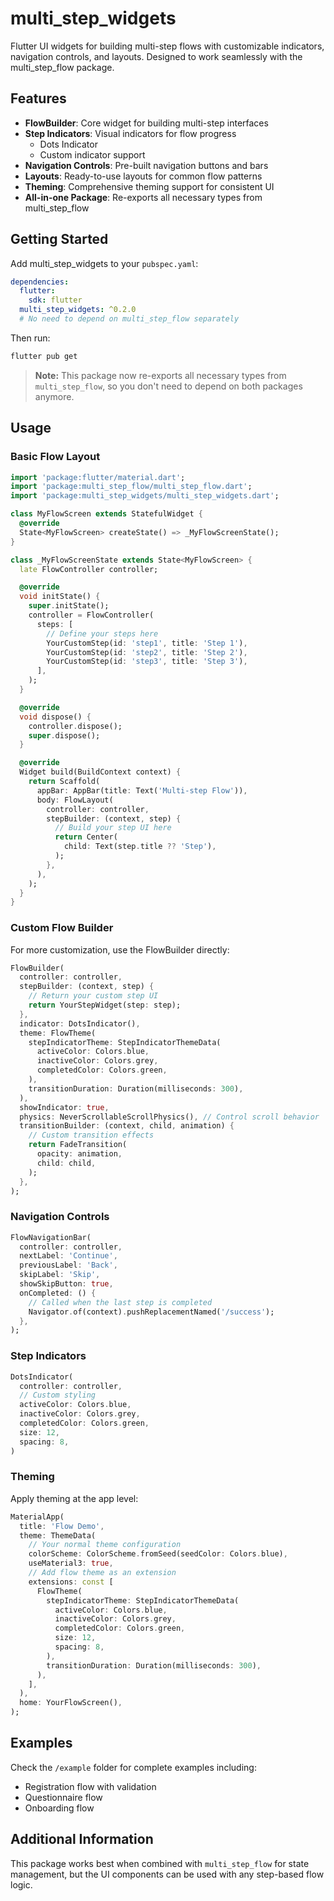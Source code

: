 # multi_step_widgets

Flutter UI widgets for building multi-step flows with customizable indicators, navigation controls, and layouts. Designed to work seamlessly with the multi_step_flow package.

## Features

- **FlowBuilder**: Core widget for building multi-step interfaces
- **Step Indicators**: Visual indicators for flow progress
  - Dots Indicator
  - Custom indicator support
- **Navigation Controls**: Pre-built navigation buttons and bars
- **Layouts**: Ready-to-use layouts for common flow patterns
- **Theming**: Comprehensive theming support for consistent UI
- **All-in-one Package**: Re-exports all necessary types from multi_step_flow

## Getting Started

Add multi_step_widgets to your `pubspec.yaml`:

```yaml
dependencies:
  flutter:
    sdk: flutter
  multi_step_widgets: ^0.2.0
  # No need to depend on multi_step_flow separately
```

Then run:

```bash
flutter pub get
```

> **Note:** This package now re-exports all necessary types from `multi_step_flow`, so you don't need to depend on both packages anymore.

## Usage

### Basic Flow Layout

```dart
import 'package:flutter/material.dart';
import 'package:multi_step_flow/multi_step_flow.dart';
import 'package:multi_step_widgets/multi_step_widgets.dart';

class MyFlowScreen extends StatefulWidget {
  @override
  State<MyFlowScreen> createState() => _MyFlowScreenState();
}

class _MyFlowScreenState extends State<MyFlowScreen> {
  late FlowController controller;

  @override
  void initState() {
    super.initState();
    controller = FlowController(
      steps: [
        // Define your steps here
        YourCustomStep(id: 'step1', title: 'Step 1'),
        YourCustomStep(id: 'step2', title: 'Step 2'),
        YourCustomStep(id: 'step3', title: 'Step 3'),
      ],
    );
  }

  @override
  void dispose() {
    controller.dispose();
    super.dispose();
  }

  @override
  Widget build(BuildContext context) {
    return Scaffold(
      appBar: AppBar(title: Text('Multi-step Flow')),
      body: FlowLayout(
        controller: controller,
        stepBuilder: (context, step) {
          // Build your step UI here
          return Center(
            child: Text(step.title ?? 'Step'),
          );
        },
      ),
    );
  }
}
```

### Custom Flow Builder

For more customization, use the FlowBuilder directly:

```dart
FlowBuilder(
  controller: controller,
  stepBuilder: (context, step) {
    // Return your custom step UI
    return YourStepWidget(step: step);
  },
  indicator: DotsIndicator(),
  theme: FlowTheme(
    stepIndicatorTheme: StepIndicatorThemeData(
      activeColor: Colors.blue,
      inactiveColor: Colors.grey,
      completedColor: Colors.green,
    ),
    transitionDuration: Duration(milliseconds: 300),
  ),
  showIndicator: true,
  physics: NeverScrollableScrollPhysics(), // Control scroll behavior
  transitionBuilder: (context, child, animation) {
    // Custom transition effects
    return FadeTransition(
      opacity: animation,
      child: child,
    );
  },
);
```

### Navigation Controls

```dart
FlowNavigationBar(
  controller: controller,
  nextLabel: 'Continue',
  previousLabel: 'Back',
  skipLabel: 'Skip',
  showSkipButton: true,
  onCompleted: () {
    // Called when the last step is completed
    Navigator.of(context).pushReplacementNamed('/success');
  },
);
```

### Step Indicators

```dart
DotsIndicator(
  controller: controller,
  // Custom styling
  activeColor: Colors.blue,
  inactiveColor: Colors.grey,
  completedColor: Colors.green,
  size: 12,
  spacing: 8,
)
```

### Theming

Apply theming at the app level:

```dart
MaterialApp(
  title: 'Flow Demo',
  theme: ThemeData(
    // Your normal theme configuration
    colorScheme: ColorScheme.fromSeed(seedColor: Colors.blue),
    useMaterial3: true,
    // Add flow theme as an extension
    extensions: const [
      FlowTheme(
        stepIndicatorTheme: StepIndicatorThemeData(
          activeColor: Colors.blue,
          inactiveColor: Colors.grey,
          completedColor: Colors.green,
          size: 12,
          spacing: 8,
        ),
        transitionDuration: Duration(milliseconds: 300),
      ),
    ],
  ),
  home: YourFlowScreen(),
);
```

## Examples

Check the `/example` folder for complete examples including:

- Registration flow with validation
- Questionnaire flow
- Onboarding flow

## Additional Information

This package works best when combined with `multi_step_flow` for state management, but the UI components can be used with any step-based flow logic.
